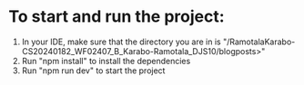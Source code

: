 # To start and run the project:

 1. In your IDE, make sure that the directory you are in is "/RamotalaKarabo-CS20240182_WF02407_B_Karabo-Ramotala_DJS10/blogposts>"
 2. Run "npm install" to install the dependencies 
 3. Run "npm run dev" to start the project
